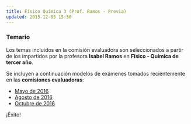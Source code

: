 ```yaml
---
title: Físico Química 3 (Prof. Ramos - Previa)
updated: 2015-12-05 15:56
---
```


### Temario 

Los temas incluidos en la comisión evaluadora son seleccionados a partir de los impartidos por la profesora **Isabel Ramos** en **Físico - Química de tercer año**. 

Se incluyen a continuación modelos de exámenes tomados recientemente en las **comisiones evaluadoras**: 

* [Mayo de 2016](../medocs/3fqui/2016_05_20_com_eva_fisico_quimica_ramos.pdf)
* [Agosto de 2016](../medocs/3fqui/2016_08_02_com_eva_fisico_quimica_ramos.pdf)
* [Octubre de 2016](../medocs/3fqui/2016_10_com_eva_fisico_quimica_ramos.pdf)

¡Éxito!
